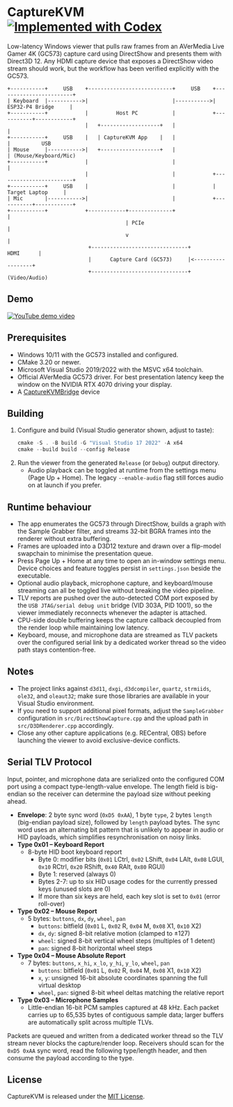 # CaptureKVM [![Implemented with Codex](https://img.shields.io/badge/Implemented%20with-Codex-6A5ACD?logo=openai&logoColor=white)](https://github.com/openai/codex)

Low-latency Windows viewer that pulls raw frames from an AVerMedia Live Gamer 4K (GC573) capture card using DirectShow and presents them with Direct3D 12. Any HDMI capture device that exposes a DirectShow video stream should work, but the workflow has been verified explicitly with the GC573.

```
+-----------+     USB    +---------------------------+     USB    +------------------------+
| Keyboard  |----------->|                           |----------->|    ESP32-P4 Bridge     |
+-----------+            |         Host PC           |            +-----------+------------+
                         |   +-------------------+   |                        |
+-----------+     USB    |   | CaptureKVM App    |   |                        |          USB 
| Mouse     |----------->|   +-------------------+   |                        | (Mouse/Keyboard/Mic)
+-----------+            |                           |                        |
                         |                           |            +------------------------+
+-----------+     USB    |                           |            |      Target Laptop     |
| Mic       |----------->|                           |            +-----------+------------+
+-----------+            +------------+--------------+                        |
                                      | PCIe                                  |
                                      v                                       |
                          +-------------------------------+         HDMI      |
                          |      Capture Card (GC573)     |<------------------+
                          +-------------------------------+    (Video/Audio)
```

## Demo

[![YouTube demo video](https://img.youtube.com/vi/n5pnRM8FXPs/0.jpg)](https://www.youtube.com/watch?v=n5pnRM8FXPs)

## Prerequisites

- Windows 10/11 with the GC573 installed and configured.
- CMake 3.20 or newer.
- Microsoft Visual Studio 2019/2022 with the MSVC x64 toolchain.
- Official AVerMedia GC573 driver. For best presentation latency keep the window on the NVIDIA RTX 4070 driving your display.
- A [CaptureKVMBridge](https://github.com/PaulFreund/CaptureKVMBridge) device

## Building

1. Configure and build (Visual Studio generator shown, adjust to taste):
   ```powershell
   cmake -S . -B build -G "Visual Studio 17 2022" -A x64
   cmake --build build --config Release
   ```
2. Run the viewer from the generated `Release` (or `Debug`) output directory.
   - Audio playback can be toggled at runtime from the settings menu (Page Up + Home). The legacy `--enable-audio` flag still forces audio on at launch if you prefer.

## Runtime behaviour

- The app enumerates the GC573 through DirectShow, builds a graph with the Sample Grabber filter, and streams 32-bit BGRA frames into the renderer without extra buffering.
- Frames are uploaded into a D3D12 texture and drawn over a flip-model swapchain to minimise the presentation queue.
- Press Page Up + Home at any time to open an in-window settings menu. Device choices and feature toggles persist in `settings.json` beside the executable.
- Optional audio playback, microphone capture, and keyboard/mouse streaming can all be toggled live without breaking the video pipeline.
- TLV reports are pushed over the auto-detected COM port exposed by the `USB JTAG/serial debug unit` bridge (VID 303A, PID 1001), so the viewer immediately reconnects whenever the adapter is attached.
- CPU-side double buffering keeps the capture callback decoupled from the render loop while maintaining low latency.
- Keyboard, mouse, and microphone data are streamed as TLV packets over the configured serial link by a dedicated worker thread so the video path stays contention-free.

## Notes

- The project links against `d3d11`, `dxgi`, `d3dcompiler`, `quartz`, `strmiids`, `ole32`, and `oleaut32`; make sure those libraries are available in your Visual Studio environment.
- If you need to support additional pixel formats, adjust the `SampleGrabber` configuration in `src/DirectShowCapture.cpp` and the upload path in `src/D3DRenderer.cpp` accordingly.
- Close any other capture applications (e.g. RECentral, OBS) before launching the viewer to avoid exclusive-device conflicts.

## Serial TLV Protocol

Input, pointer, and microphone data are serialized onto the configured COM port using a compact type-length-value envelope. The length field is big-endian so the receiver can determine the payload size without peeking ahead.

- **Envelope**: 2 byte sync word (`0xD5 0xAA`), 1 byte `type`, 2 bytes `length` (big-endian payload size), followed by `length` payload bytes. The sync word uses an alternating bit pattern that is unlikely to appear in audio or HID payloads, which simplifies resynchronisation on noisy links.
- **Type 0x01 – Keyboard Report**
  - 8-byte HID boot keyboard report
    - Byte 0: modifier bits (`0x01` LCtrl, `0x02` LShift, `0x04` LAlt, `0x08` LGUI, `0x10` RCtrl, `0x20` RShift, `0x40` RAlt, `0x80` RGUI)
    - Byte 1: reserved (always 0)
    - Bytes 2-7: up to six HID usage codes for the currently pressed keys (unused slots are 0)
    - If more than six keys are held, each key slot is set to `0x01` (error roll-over)
- **Type 0x02 – Mouse Report**
  - 5 bytes: `buttons`, `dx`, `dy`, `wheel`, `pan`
    - `buttons`: bitfield (`0x01` L, `0x02` R, `0x04` M, `0x08` X1, `0x10` X2)
    - `dx`, `dy`: signed 8-bit relative motion (clamped to ±127)
    - `wheel`: signed 8-bit vertical wheel steps (multiples of 1 detent)
    - `pan`: signed 8-bit horizontal wheel steps
- **Type 0x04 – Mouse Absolute Report**
  - 7 bytes: `buttons`, `x_hi`, `x_lo`, `y_hi`, `y_lo`, `wheel`, `pan`
    - `buttons`: bitfield (`0x01` L, `0x02` R, `0x04` M, `0x08` X1, `0x10` X2)
    - `x`, `y`: unsigned 16-bit absolute coordinates spanning the full virtual desktop
    - `wheel`, `pan`: signed 8-bit wheel deltas matching the relative report
- **Type 0x03 – Microphone Samples**
  - Little-endian 16-bit PCM samples captured at 48 kHz. Each packet carries up to 65,535 bytes of contiguous sample data; larger buffers are automatically split across multiple TLVs.

Packets are queued and written from a dedicated worker thread so the TLV stream never blocks the capture/render loop. Receivers should scan for the `0xD5 0xAA` sync word, read the following type/length header, and then consume the payload according to the type.

## License

CaptureKVM is released under the [MIT License](LICENSE).
